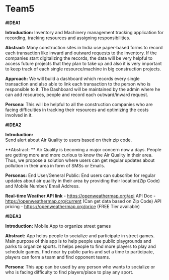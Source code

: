 ﻿# Team5

**#IDEA1**

**Introduction:**
Inventory and Machinery management tracking application for recording, tracking resources and assigning responsibilities.

**Abstract:**
Many construction sites in India use paper-based forms to record each transaction like inward and outward requests to the inventory. If the companies start digitalizing the records, the data will be very helpful to access future projects that they plan to take up and also it is very important to keep track of each single resource/machine in big construction projects.

**Approach:** 
We will build a dashboard which records every single transaction and also able to link each transaction to the person who is responsible to it. The Dashboard will be maintained by the admin where he can add resources, people and record each outward/inward request.

**Persona:**
This will be helpful to all the construction companies who are facing difficulties in tracking their resources and optimizing the costs involved in it. 

**#IDEA2**

**Introduction:**  
Send alert about Air Quality to users based on their zip code.

**Abstract: **
Air Quality is becoming a major concern now a days. People are getting more and more curious to know the Air Quality in their area. Thus, we propose a solution where users can get regular updates about pollution in their area in form of SMSs or Emails.

**Personas:**
End User/General Public: End users can subscribe for regular updates about air quality in their area by providing their location(Zip Code) and Mobile Number/ Email Address.

**Real-time Weather API link** - https://openweathermap.org/api
API Doc - https://openweathermap.org/current (Can get data based on Zip Code)
API pricing - https://openweathermap.org/price (FREE Tier available)

**#IDEA3**

**Introduction:**
Mobile App to organize street games

**Abstract:**
App helps people to socialize and participate in street games. Main purpose of this app is to help people use public playgrounds and parks to organize sports. It helps people to find more players to play and schedule games, find near by public parks and set a time to participate, players can form a team and find opponent teams.

**Persona:**
This app can be used by any person who wants to socialize or who is facing difficulty to find players/place to play any sport.
